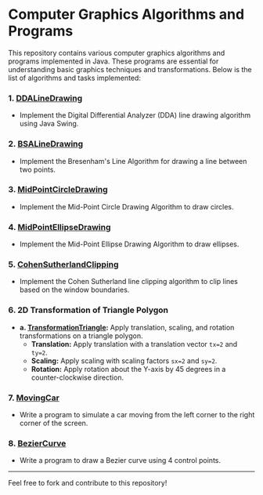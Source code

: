 # Computer Graphics Algorithms and Programs

This repository contains various computer graphics algorithms and programs implemented in Java. These programs are essential for understanding basic graphics techniques and transformations. Below is the list of algorithms and tasks implemented:

### 1. [DDALineDrawing](DDALineDrawing.java)
   - Implement the Digital Differential Analyzer (DDA) line drawing algorithm using Java Swing.

### 2. [BSALineDrawing](BSALineDrawing.java)
   - Implement the Bresenham's Line Algorithm for drawing a line between two points.

### 3. [MidPointCircleDrawing](MidPointCircleDrawing.java)
   - Implement the Mid-Point Circle Drawing Algorithm to draw circles.

### 4. [MidPointEllipseDrawing](MidPointEllipseDrawing.java)
   - Implement the Mid-Point Ellipse Drawing Algorithm to draw ellipses.

### 5. [CohenSutherlandClipping](CohenSutherlandClipping.java)
   - Implement the Cohen Sutherland line clipping algorithm to clip lines based on the window boundaries.

### 6. 2D Transformation of Triangle Polygon
   - **a. [TransformationTriangle](TransformationTriangle.java):** Apply translation, scaling, and rotation transformations on a triangle polygon.
     - **Translation:** Apply translation with a translation vector `tx=2` and `ty=2`.
     - **Scaling:** Apply scaling with scaling factors `sx=2` and `sy=2`.
     - **Rotation:** Apply rotation about the Y-axis by 45 degrees in a counter-clockwise direction.

### 7. [MovingCar](MovingCar.java)
   - Write a program to simulate a car moving from the left corner to the right corner of the screen.

### 8. [BezierCurve](BezierCurve.java)
   - Write a program to draw a Bezier curve using 4 control points.

---

Feel free to fork and contribute to this repository!
